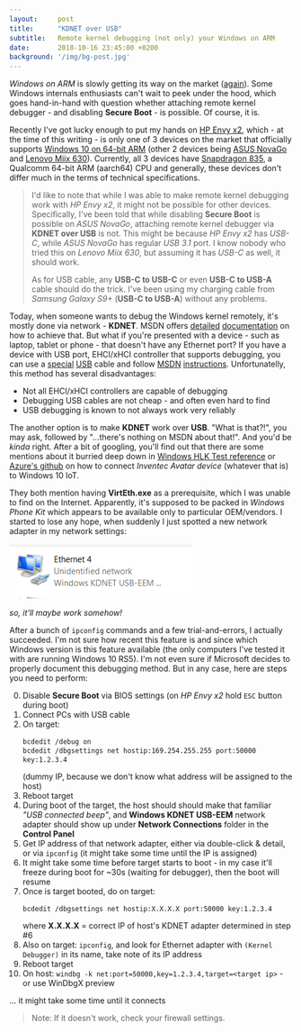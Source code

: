 ```yaml
---
layout:     post
title:      "KDNET over USB"
subtitle:   Remote kernel debugging (not only) your Windows on ARM
date:       2018-10-16 23:45:00 +0200
background: '/img/bg-post.jpg'
---
```


_Windows on ARM_ is slowly getting its way on the market ([again][win-rt]).
Some Windows internals enthusiasts can't wait to peek under the hood,
which goes hand-in-hand with question whether attaching remote kernel
debugger - and disabling **Secure Boot** - is possible. Of course, it is.

Recently I've got lucky enough to put my hands on [HP Envy x2][hp-envy-x2],
which - at the time of this writing - is only one of 3 devices on the market
that officially supports [Windows 10 on 64-bit ARM][windows-on-arm] (other 2
devices being [ASUS NovaGo][asus-novago] and [Lenovo Miix 630][lenovo-miix-630]).
Currently, all 3 devices have [Snapdragon 835][snapdragon-835], a Qualcomm
64-bit ARM (aarch64) CPU and generally, these devices don't differ much in the
terms of technical specifications.

> I'd like to note that while I was able to make remote kernel debugging
> work with _HP Envy x2_, it might not be possible for other devices. Specifically,
> I've been told that while disabling **Secure Boot** is possible on _ASUS NovaGo_,
> attaching remote kernel debugger via **KDNET over USB** is not. This might be
> because _HP Envy x2_ has _USB-C_, while _ASUS NovaGo_ has regular _USB 3.1_
> port. I know nobody who tried this on _Lenovo Miix 630_, but assuming it has
> _USB-C_ as well, it should work.
>
> As for USB cable, any **USB-C to USB-C** or even **USB-C to USB-A** cable
> should do the trick. I've been using my charging cable from _Samsung Galaxy S9+_
> (**USB-C to USB-A**) without any problems.

Today, when someone wants to debug the Windows kernel remotely, it's mostly
done via network - **KDNET**. MSDN offers [detailed][kdnet-auto] [documentation][kdnet-manual]
on how to achieve that. But what if you're presented with a device - such as
laptop, tablet or phone - that doesn't have any Ethernet port? If you have a device
with USB port, EHCI/xHCI controller that supports debugging, you can use a
[special][cable-usb2] [USB][cable-usb3] cable and follow [MSDN][km-dbg-usb2]
[instructions][km-dbg-usb3]. Unfortunatelly, this method has several disadvantages:
- Not all EHCI/xHCI controllers are capable of debugging
- Debugging USB cables are not cheap - and often even hard to find
- USB debugging is known to not always work very reliably

The another option is to make **KDNET** work over **USB**. "What is that?!",
you may ask, followed by "...there's nothing on MSDN about that!". And you'd be
*kinda* right. After a bit of googling, you'll find out that there are some
mentions about it burried deep down in [Windows HLK Test reference][hlk-kdnet-over-usb]
or [Azure's github][azure-iot-github] on how to connect _Inventec Avatar device_
(whatever that is) to Windows 10 IoT.

They both mention having **VirtEth.exe** as a prerequisite, which I was unable
to find on the Internet. Apparently, it's supposed to be packed in _Windows Phone Kit_
which appears to be available only to particular OEM/vendors. I started to lose
any hope, when suddenly I just spotted a new network adapter in my network
settings:

![kdnet](/img/posts/kdnet.png)

_so, it'll maybe work somehow!_

After a bunch of `ipconfig` commands and a few trial-and-errors, I actually succeeded.
I'm not sure how recent this feature is and since which Windows version is this feature
available (the only computers I've tested it with are running Windows 10 RS5). I'm not
even sure if Microsoft decides to properly document this debugging method. But in any
case, here are steps you need to perform:


0.  Disable **Secure Boot** via BIOS settings (on _HP Envy x2_ hold `ESC` button during boot)
1.  Connect PCs with USB cable
2.  On target:
    ```
    bcdedit /debug on
    bcdedit /dbgsettings net hostip:169.254.255.255 port:50000 key:1.2.3.4
    ```
    (dummy IP, because we don't know what address will be assigned to the host)
3.  Reboot target
4.  During boot of the target, the host should should make that familiar _"USB connected beep"_,
    and **Windows KDNET USB-EEM** network adapter should show up under
    **Network Connections** folder in the **Control Panel**
5.  Get IP address of that network adapter, either via double-click & detail, or
    via `ipconfig` (it might take some time until the IP is assigned)
6.  It might take some time before target starts to boot - in my case it'll
    freeze during boot for ~30s (waiting for debugger), then the boot will resume
7.  Once is target booted, do on target:
    ```
    bcdedit /dbgsettings net hostip:X.X.X.X port:50000 key:1.2.3.4
    ```
    where **X.X.X.X** = correct IP of host's KDNET adapter determined in step #6
8.  Also on target: `ipconfig`, and look for Ethernet adapter with `(Kernel Debugger)`
    in its name, take note of its IP address
9.  Reboot target
10. On host: `windbg -k net:port=50000,key=1.2.3.4,target=<target ip>` - or use WinDbgX preview

... it might take some time until it connects

> Note: If it doesn't work, check your firewall settings.


[win-rt]: <https://en.wikipedia.org/wiki/Windows_RT>
[kdnet-manual]: <https://docs.microsoft.com/en-us/windows-hardware/drivers/debugger/setting-up-a-network-debugging-connection>
[kdnet-auto]: <https://docs.microsoft.com/en-us/windows-hardware/drivers/debugger/setting-up-a-network-debugging-connection-automatically>
[cable-usb2]: <https://www.apriorit.com/dev-blog/210-win-debug-with-usb>
[cable-usb3]: <https://www.datapro.net/products/usb-3-0-super-speed-a-a-debugging-cable.html>
[km-dbg-usb2]: <https://docs.microsoft.com/en-us/windows-hardware/drivers/debugger/setting-up-a-usb-2-0-debug-cable-connection>
[km-dbg-usb3]: <https://docs.microsoft.com/en-us/windows-hardware/drivers/debugger/setting-up-a-usb-3-0-debug-cable-connection>
[hlk-kdnet-over-usb]: <https://docs.microsoft.com/en-us/windows-hardware/test/hlk/testref/8424cf29-e2b4-4060-bb90-4ea503ce704b>
[azure-iot-github]: <https://github.com/Azure/azure-iot-device-ecosystem/blob/master/get_started/windows10-iot-core-avatar-csharp.md>
[hp-envy-x2]: <https://www8.hp.com/us/en/campaigns/envy-x2/overview.html>
[asus-novago]: <https://www.asus.com/2-in-1-PCs/ASUS-NovaGo-TP370QL/>
[lenovo-miix-630]: <https://www.lenovo.com/us/en/tablets/windows-tablets/miix-series/Lenovo-Miix-630-12Q35/p/88IPMX60984>
[snapdragon-835]: <https://www.qualcomm.com/products/snapdragon/processors/835>
[windows-on-arm]: <https://docs.microsoft.com/en-us/windows/arm/>
